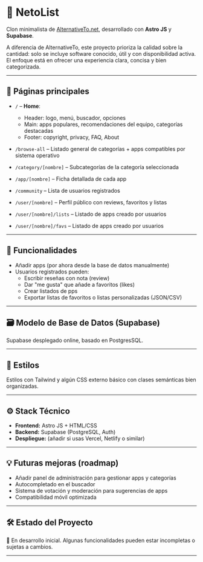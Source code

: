 # 🧩 NetoList

Clon minimalista de [AlternativeTo.net](https://alternativeto.net), desarrollado con **Astro JS** y **Supabase**.

A diferencia de AlternativeTo, este proyecto prioriza la calidad sobre la cantidad: solo se incluye software conocido, útil y con disponibilidad activa. El enfoque está en ofrecer una experiencia clara, concisa y bien categorizada.

---

## 🔵 Páginas principales

- `/` – **Home**:  
  - Header: logo, menú, buscador, opciones  
  - Main: apps populares, recomendaciones del equipo, categorías destacadas  
  - Footer: copyright, privacy, FAQ, About

- `/browse-all` – Listado general de categorías + apps compatibles por sistema operativo  
- `/category/[nombre]` – Subcategorías de la categoría seleccionada  
- `/app/[nombre]` – Ficha detallada de cada app
- `/community` – Lista de usuarios registrados
- `/user/[nombre]` – Perfil público con reviews, favoritos y listas  
- `/user/[nombre]/lists` – Listado de apps creado por usuarios
- `/user/[nombre]/favs` – Listado de apps creado por usuarios

---

## 🔧 Funcionalidades

- Añadir apps (por ahora desde la base de datos manualmente)
- Usuarios registrados pueden:
  - Escribir reseñas con nota  (review)
  - Dar "me gusta" que añade a favoritos (likes)
  - Crear listados de pps
  - Exportar listas de favoritos o listas personalizadas (JSON/CSV)

---

## 🗃️ Modelo de Base de Datos (Supabase)

Supabase desplegado online, basado en PostgresSQL.

---

## 🎨 Estilos

Estilos con Tailwind y algún CSS externo básico con clases semánticas bien organizadas.

---

## ⚙️ Stack Técnico

- **Frontend:** Astro JS + HTML/CSS
- **Backend:** Supabase (PostgreSQL, Auth)
- **Despliegue:** (añadir si usas Vercel, Netlify o similar)

---

## 💡 Futuras mejoras (roadmap)

- Añadir panel de administración para gestionar apps y categorías
- Autocompletado en el buscador
- Sistema de votación y moderación para sugerencias de apps
- Compatibilidad móvil optimizada

---

## 🛠️ Estado del Proyecto

🚧 En desarrollo inicial. Algunas funcionalidades pueden estar incompletas o sujetas a cambios.

---
